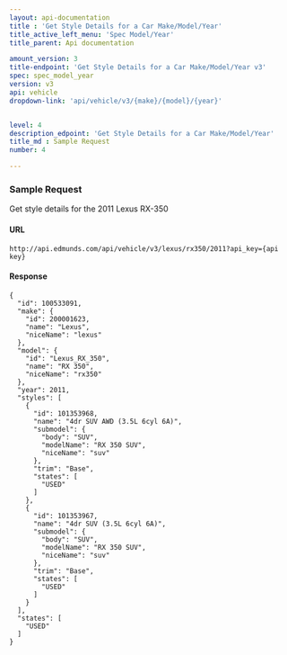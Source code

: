 ```yaml
---
layout: api-documentation
title : 'Get Style Details for a Car Make/Model/Year'
title_active_left_menu: 'Spec Model/Year'
title_parent: Api documentation

amount_version: 3
title-endpoint: 'Get Style Details for a Car Make/Model/Year v3'
spec: spec_model_year
version: v3
api: vehicle
dropdown-link: 'api/vehicle/v3/{make}/{model}/{year}'


level: 4
description_edpoint: 'Get Style Details for a Car Make/Model/Year'
title_md : Sample Request
number: 4

---
```


### Sample Request

Get style details for the 2011 Lexus RX-350

#### URL

    http://api.edmunds.com/api/vehicle/v3/lexus/rx350/2011?api_key={api key}

#### Response

    {
      "id": 100533091,
      "make": {
        "id": 200001623,
        "name": "Lexus",
        "niceName": "lexus"
      },
      "model": {
        "id": "Lexus_RX_350",
        "name": "RX 350",
        "niceName": "rx350"
      },
      "year": 2011,
      "styles": [
        {
          "id": 101353968,
          "name": "4dr SUV AWD (3.5L 6cyl 6A)",
          "submodel": {
            "body": "SUV",
            "modelName": "RX 350 SUV",
            "niceName": "suv"
          },
          "trim": "Base",
          "states": [
            "USED"
          ]
        },
        {
          "id": 101353967,
          "name": "4dr SUV (3.5L 6cyl 6A)",
          "submodel": {
            "body": "SUV",
            "modelName": "RX 350 SUV",
            "niceName": "suv"
          },
          "trim": "Base",
          "states": [
            "USED"
          ]
        }
      ],
      "states": [
        "USED"
      ]
    }
